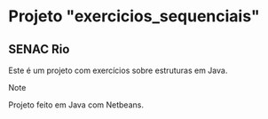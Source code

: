 # Projeto "exercicios_sequenciais"

## SENAC Rio

Este é um projeto com exercícios sobre estruturas em Java.

>[!Note]
>Projeto feito em Java com Netbeans.
